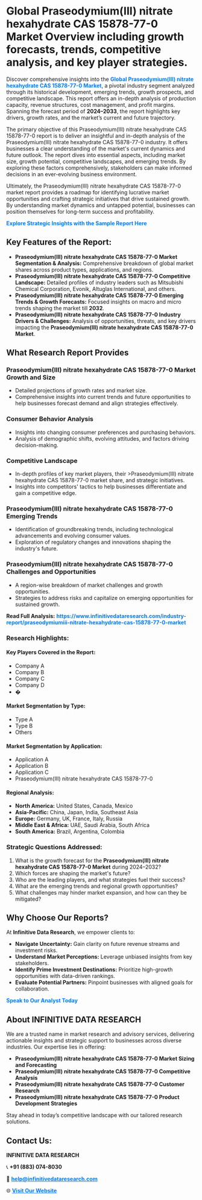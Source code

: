 <h1>Global Praseodymium(III) nitrate hexahydrate CAS 15878-77-0 Market Overview including growth forecasts, trends, competitive analysis, and key player strategies.</h1>
<p>
Discover comprehensive insights into the 
<a href="https://www.infinitivedataresearch.com/industry-report/praseodymiumiii-nitrate-hexahydrate-cas-15878-77-0-market" rel="dofollow" style="color: #007BFF; text-decoration: none;"><strong>Global Praseodymium(III) nitrate hexahydrate CAS 15878-77-0 Market</strong></a>, a pivotal industry segment analyzed through its historical development, emerging trends, growth prospects, and competitive landscape. This report offers an in-depth analysis of production capacity, revenue structures, cost management, and profit margins. Spanning the forecast period of <strong>2024–2033</strong>, the report highlights key drivers, growth rates, and the market’s current and future trajectory.
</p>
<p>
The primary objective of this Praseodymium(III) nitrate hexahydrate CAS 15878-77-0 report is to deliver an insightful and in-depth analysis of the Praseodymium(III) nitrate hexahydrate CAS 15878-77-0 industry. It offers businesses a clear understanding of the market's current dynamics and future outlook. The report dives into essential aspects, including market size, growth potential, competitive landscapes, and emerging trends. By exploring these factors comprehensively, stakeholders can make informed decisions in an ever-evolving business environment.
</p>
<p>
Ultimately, the Praseodymium(III) nitrate hexahydrate CAS 15878-77-0 market report provides a roadmap for identifying lucrative market opportunities and crafting strategic initiatives that drive sustained growth. By understanding market dynamics and untapped potential, businesses can position themselves for long-term success and profitability.
</p>
<p>
<a href="https://www.infinitivedataresearch.com/request-sample/reportId=111952" style="color: #007BFF; text-decoration: none;"><strong>Explore Strategic Insights with the Sample Report Here</strong></a>
</p>

<h2>Key Features of the Report:</h2>
<ul>
<li><strong>Praseodymium(III) nitrate hexahydrate CAS 15878-77-0 Market Segmentation & Analysis:</strong> Comprehensive breakdown of global market shares across product types, applications, and regions.</li>
<li><strong>Praseodymium(III) nitrate hexahydrate CAS 15878-77-0 Competitive Landscape:</strong> Detailed profiles of industry leaders such as Mitsubishi Chemical Corporation, Evonik, Altuglas International, and others.</li>
<li><strong>Praseodymium(III) nitrate hexahydrate CAS 15878-77-0 Emerging Trends & Growth Forecasts:</strong> Focused insights on macro and micro trends shaping the market till <strong>2032</strong>.</li>
<li><strong>Praseodymium(III) nitrate hexahydrate CAS 15878-77-0 Industry Drivers & Challenges:</strong> Analysis of opportunities, threats, and key drivers impacting the <strong>Praseodymium(III) nitrate hexahydrate CAS 15878-77-0 Market</strong>.</li>
</ul>

<h2>What Research Report Provides</h2>
<h3>Praseodymium(III) nitrate hexahydrate CAS 15878-77-0 Market Growth and Size</h3>
<ul>
<li>Detailed projections of growth rates and market size.</li>
<li>Comprehensive insights into current trends and future opportunities to help businesses forecast demand and align strategies effectively.</li>
</ul>

<h3>Consumer Behavior Analysis</h3>
<ul>
<li>Insights into changing consumer preferences and purchasing behaviors.</li>
<li>Analysis of demographic shifts, evolving attitudes, and factors driving decision-making.</li>
</ul>

<h3>Competitive Landscape</h3>
<ul>
<li>In-depth profiles of key market players, their >Praseodymium(III) nitrate hexahydrate CAS 15878-77-0 market share, and strategic initiatives.</li>
<li>Insights into competitors' tactics to help businesses differentiate and gain a competitive edge.</li>
</ul>

<h3>Praseodymium(III) nitrate hexahydrate CAS 15878-77-0 Emerging Trends</h3>
<ul>
<li>Identification of groundbreaking trends, including technological advancements and evolving consumer values.</li>
<li>Exploration of regulatory changes and innovations shaping the industry's future.</li>
</ul>

<h3>Praseodymium(III) nitrate hexahydrate CAS 15878-77-0 Challenges and Opportunities</h3>
<ul>
<li>A region-wise breakdown of market challenges and growth opportunities.</li>
<li>Strategies to address risks and capitalize on emerging opportunities for sustained growth.</li>
</ul>
<p><strong>Read Full Analysis:</strong> <a href="https://www.infinitivedataresearch.com/industry-report/praseodymiumiii-nitrate-hexahydrate-cas-15878-77-0-market" rel="dofollow" style="color: #007BFF; text-decoration: none;"><strong>https://www.infinitivedataresearch.com/industry-report/praseodymiumiii-nitrate-hexahydrate-cas-15878-77-0-market</strong></a></p>
<h3>Research Highlights:</h3>
<h4>Key Players Covered in the Report:</h4>
<ul><li>Company A</li><li>Company B</li><li>Company C</li><li>Company D</li><li>�</li></ul>
<h4>Market Segmentation by Type:</h4>
<ul><li>Type A</li><li>Type B</li><li>Others</li></ul>
<h4>Market Segmentation by Application:</h4>
<ul><li>Application A</li><li>Application B</li><li>Application C</li><li>Praseodymium(III) nitrate hexahydrate CAS 15878-77-0</li></ul>

<h4>Regional Analysis:</h4>
<ul>
<li><strong>North America:</strong> United States, Canada, Mexico</li>
<li><strong>Asia-Pacific:</strong> China, Japan, India, Southeast Asia</li>
<li><strong>Europe:</strong> Germany, UK, France, Italy, Russia</li>
<li><strong>Middle East & Africa:</strong> UAE, Saudi Arabia, South Africa</li>
<li><strong>South America:</strong> Brazil, Argentina, Colombia</li>
</ul>

<h3>Strategic Questions Addressed:</h3>
<ol>
<li>What is the growth forecast for the <strong>Praseodymium(III) nitrate hexahydrate CAS 15878-77-0 Market</strong> during 2024–2032?</li>
<li>Which forces are shaping the market's future?</li>
<li>Who are the leading players, and what strategies fuel their success?</li>
<li>What are the emerging trends and regional growth opportunities?</li>
<li>What challenges may hinder market expansion, and how can they be mitigated?</li>
</ol>

<h2>Why Choose Our Reports?</h2>
<p>At <strong>Infinitive Data Research</strong>, we empower clients to:</p>
<ul>
<li><strong>Navigate Uncertainty:</strong> Gain clarity on future revenue streams and investment risks.</li>
<li><strong>Understand Market Perceptions:</strong> Leverage unbiased insights from key stakeholders.</li>
<li><strong>Identify Prime Investment Destinations:</strong> Prioritize high-growth opportunities with data-driven rankings.</li>
<li><strong>Evaluate Potential Partners:</strong> Pinpoint businesses with aligned goals for collaboration.</li>
</ul>
<p><a href="https://www.infinitivedataresearch.com/industry-report/praseodymiumiii-nitrate-hexahydrate-cas-15878-77-0-market" rel="dofollow" style="color: #007BFF; text-decoration: none;"><strong>Speak to Our Analyst Today</strong></a></p>

<h2>About INFINITIVE DATA RESEARCH</h2>
<p>We are a trusted name in market research and advisory services, delivering actionable insights and strategic support to businesses across diverse industries. Our expertise lies in offering:</p>
<ul>
<li><strong>Praseodymium(III) nitrate hexahydrate CAS 15878-77-0 Market Sizing and Forecasting</strong></li>
<li><strong>Praseodymium(III) nitrate hexahydrate CAS 15878-77-0 Competitive Analysis</strong></li>
<li><strong>Praseodymium(III) nitrate hexahydrate CAS 15878-77-0 Customer Research</strong></li>
<li><strong>Praseodymium(III) nitrate hexahydrate CAS 15878-77-0 Product Development Strategies</strong></li>
</ul>
<p>Stay ahead in today’s competitive landscape with our tailored research solutions.</p>

<h2>Contact Us:</h2>
<p><strong>INFINITIVE DATA RESEARCH</strong></p>
<p>📞 <strong>+91 (883) 074-8030</strong></p>
<p>📧 <strong><a href="mailto:help@infinitivedataresearch.com" style="color: #007BFF;">help@infinitivedataresearch.com</a></strong></p>
<p>🌐 <strong><a href="https://www.infinitivedataresearch.com" rel="dofollow" style="color: #007BFF;">Visit Our Website</a></strong></p>